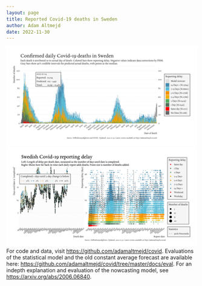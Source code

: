 ```yaml
---
layout: page
title: Reported Covid-19 deaths in Sweden
author: Adam Altmejd
date: 2022-11-30
---
```


![Graph of Swedish Covid-19 deaths with reporting delay.](deaths_lag_sweden_2022-11-30.png "Swedish Covid-19 deaths.")
![Graph of Swedish Covid-19 reporting delay in daily deaths.](lag_trend_sweden_2022-11-30.png "Trend in Swedish Covid-19 mortality reporting delay.")
For code and data, visit <https://github.com/adamaltmejd/covid>.
Evaluations of the statistical model and the old constant average forecast are available here: <https://github.com/adamaltmejd/covid/tree/master/docs/eval>.
For an indepth explanation and evaluation of the nowcasting model, see <https://arxiv.org/abs/2006.06840>.
